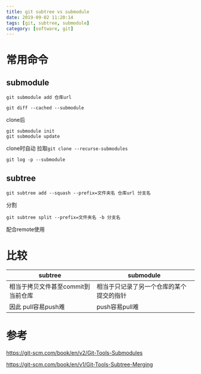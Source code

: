 ```yaml
---
title: git subtree vs submodule
date: 2019-09-02 11:20:14
tags: [git, subtree, submodule]
category: [software, git]
---
```


# 常用命令

## submodule

`git submodule add 仓库url`

`git diff --cached --submodule`

clone后

```shell
git submodule init
git submodule update
```

clone时自动 拉取`git clone --recurse-submodules`

`git log -p --submodule`

## subtree

`git subtree add --squash --prefix=文件夹名 仓库url 分支名`

分割

`git subtree split --prefix=文件夹名 -b 分支名`

配合remote使用

# 比较

|subtree|submodule|
|---|---|
|相当于拷贝文件甚至commit到当前仓库|相当于只记录了另一个仓库的某个提交的指针|
|因此 pull容易push难|push容易pull难|

# 参考

https://git-scm.com/book/en/v2/Git-Tools-Submodules

https://git-scm.com/book/en/v1/Git-Tools-Subtree-Merging
